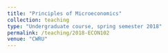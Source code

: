 ```yaml
---
title: "Principles of Microeconomics"
collection: teaching
type: "Undergraduate course, spring semester 2018"
permalink: /teaching/2018-ECON102
venue: "CWRU"
---
```

